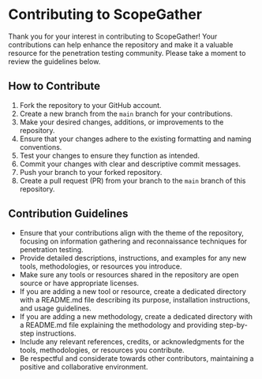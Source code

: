 # Contributing to ScopeGather

Thank you for your interest in contributing to ScopeGather! Your contributions can help enhance the repository and make it a valuable resource for the penetration testing community. Please take a moment to review the guidelines below.

## How to Contribute

1. Fork the repository to your GitHub account.
2. Create a new branch from the `main` branch for your contributions.
3. Make your desired changes, additions, or improvements to the repository.
4. Ensure that your changes adhere to the existing formatting and naming conventions.
5. Test your changes to ensure they function as intended.
6. Commit your changes with clear and descriptive commit messages.
7. Push your branch to your forked repository.
8. Create a pull request (PR) from your branch to the `main` branch of this repository.

## Contribution Guidelines

- Ensure that your contributions align with the theme of the repository, focusing on information gathering and reconnaissance techniques for penetration testing.
- Provide detailed descriptions, instructions, and examples for any new tools, methodologies, or resources you introduce.
- Make sure any tools or resources shared in the repository are open source or have appropriate licenses.
- If you are adding a new tool or resource, create a dedicated directory with a README.md file describing its purpose, installation instructions, and usage guidelines.
- If you are adding a new methodology, create a dedicated directory with a README.md file explaining the methodology and providing step-by-step instructions.
- Include any relevant references, credits, or acknowledgments for the tools, methodologies, or resources you contribute.
- Be respectful and considerate towards other contributors, maintaining a positive and collaborative environment.
